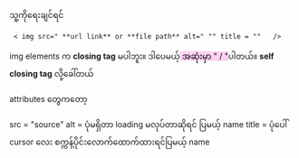 
သူ့ကိုရေးချင်ရင်

```
 < img src=" **url link** or **file path** alt=" "" title = ""   /> 
```
img elements က **closing tag** မပါဘူး။ ဒါပေမယ့်<mark style="background: #FFB8EBA6;"> အဆုံးမှာ " / "</mark>ပါတယ်။
**self closing tag** လို့ခေါ်တယ်

attributes တွေကတော့

src = "source"
alt = ပုံမရှိတာ loading မလုပ်တာဆိုရင် ပြမယ့် name
title = ပုံပေါ် cursor လေး စက္ကန့်ပိုင်းလောက်ထောက်ထားရင်ပြမယ့် name